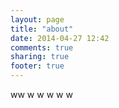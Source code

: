 ```yaml
---
layout: page
title: "about"
date: 2014-04-27 12:42
comments: true
sharing: true
footer: true
---
```


ww w w w w w 

